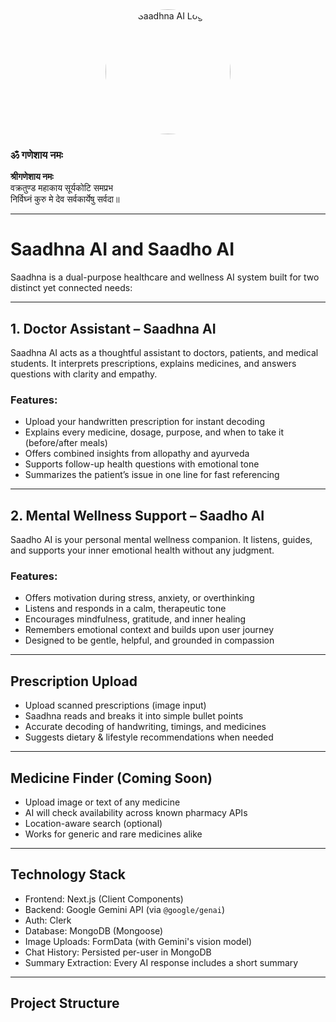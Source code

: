 <div style="text-align: center;">
  <img src="/readme.png" alt="Saadhna AI Logo" width="200" style="border-radius: 50%;" />
</div>

### ॐ गणेशाय नमः

**श्रीगणेशाय नमः**  
वक्रतुण्ड महाकाय सूर्यकोटि समप्रभ  
निर्विघ्नं कुरु मे देव सर्वकार्येषु सर्वदा॥

---

# Saadhna AI and Saadho AI

Saadhna is a dual-purpose healthcare and wellness AI system built for two distinct yet connected needs:

---

## 1. Doctor Assistant – Saadhna AI

Saadhna AI acts as a thoughtful assistant to doctors, patients, and medical students. It interprets prescriptions, explains medicines, and answers questions with clarity and empathy.

### Features:
- Upload your handwritten prescription for instant decoding
- Explains every medicine, dosage, purpose, and when to take it (before/after meals)
- Offers combined insights from allopathy and ayurveda
- Supports follow-up health questions with emotional tone
- Summarizes the patient’s issue in one line for fast referencing

---

## 2. Mental Wellness Support – Saadho AI

Saadho AI is your personal mental wellness companion. It listens, guides, and supports your inner emotional health without any judgment.

### Features:
- Offers motivation during stress, anxiety, or overthinking
- Listens and responds in a calm, therapeutic tone
- Encourages mindfulness, gratitude, and inner healing
- Remembers emotional context and builds upon user journey
- Designed to be gentle, helpful, and grounded in compassion

---

## Prescription Upload

- Upload scanned prescriptions (image input)
- Saadhna reads and breaks it into simple bullet points
- Accurate decoding of handwriting, timings, and medicines
- Suggests dietary & lifestyle recommendations when needed

---

## Medicine Finder (Coming Soon)

- Upload image or text of any medicine
- AI will check availability across known pharmacy APIs
- Location-aware search (optional)
- Works for generic and rare medicines alike

---

## Technology Stack

- Frontend: Next.js (Client Components)
- Backend: Google Gemini API (via `@google/genai`)
- Auth: Clerk
- Database: MongoDB (Mongoose)
- Image Uploads: FormData (with Gemini's vision model)
- Chat History: Persisted per-user in MongoDB
- Summary Extraction: Every AI response includes a short summary

---

## Project Structure
